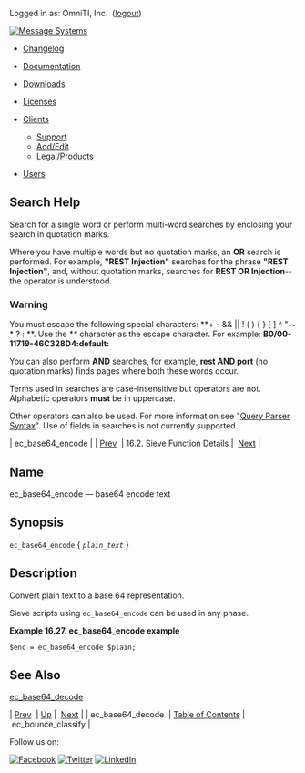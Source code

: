 Logged in as: OmniTI, Inc.  ([logout](https://support.messagesystems.com/logout.php))

[![Message Systems](https://support.messagesystems.com/images/ms-white205.png)](https://support.messagesystems.com/start.php) 

*   [Changelog](https://support.messagesystems.com/start.php?show=changelog)
*   [Documentation](https://support.messagesystems.com/docs/)
*   [Downloads](https://support.messagesystems.com/start.php)

*   [Licenses](https://support.messagesystems.com/license_summary.php)
*   <a href="">Clients</a>
    *   [Support](https://support.messagesystems.com/cs.php)
    *   [Add/Edit](https://support.messagesystems.com/edit_client.php)
    *   [Legal/Products](https://support.messagesystems.com/edit_products.php)
*   [Users](https://support.messagesystems.com/edit_customer.php)

## Search Help

Search for a single word or perform multi-word searches by enclosing your search in quotation marks.

Where you have multiple words but no quotation marks, an **OR** search is performed. For example, **"REST Injection"** searches for the phrase **"REST Injection"**, and, without quotation marks, searches for **REST OR Injection**--the operator is understood.

### Warning

You must escape the following special characters: **+ - && || ! ( ) { } [ ] ^ " ~ * ? : \**. Use the **\** character as the escape character. For example: **B0/00-11719-46C328D4\:default\:**

You can also perform **AND** searches, for example, **rest AND port** (no quotation marks) finds pages where both these words occur.

Terms used in searches are case-insensitive but operators are not. Alphabetic operators **must** be in uppercase.

Other operators can also be used. For more information see "[Query Parser Syntax](https://lucene.apache.org/core/old_versioned_docs/versions/3_0_0/queryparsersyntax.html)". Use of fields in searches is not currently supported.

| ec_base64_encode |
| [Prev](sieve.ref.ec_base64_decode.php)  | 16.2. Sieve Function Details |  [Next](sieve.ref.ec_bounce_classify.php) |

<a name="sieve.ref.ec_base64_encode"></a>
## Name

ec_base64_encode — base64 encode text

## Synopsis

`ec_base64_encode` { *`plain_text`* }

<a name="idp29199936"></a>
## Description

Convert plain text to a base 64 representation.

Sieve scripts using `ec_base64_encode` can be used in any phase.

<a name="example.ec_base64"></a>

**Example 16.27. ec_base64_encode example**

`$enc = ec_base64_encode $plain;`
<a name="idp29205424"></a>
## See Also

[ec_base64_decode](sieve.ref.ec_base64_decode.php "ec_base64_decode")

| [Prev](sieve.ref.ec_base64_decode.php)  | [Up](sieve.ref.files.php) |  [Next](sieve.ref.ec_bounce_classify.php) |
| ec_base64_decode  | [Table of Contents](index.php) |  ec_bounce_classify |

Follow us on:

[![Facebook](https://support.messagesystems.com/images/icon-facebook.png)](http://www.facebook.com/messagesystems) [![Twitter](https://support.messagesystems.com/images/icon-twitter.png)](http://twitter.com/#!/MessageSystems) [![LinkedIn](https://support.messagesystems.com/images/icon-linkedin.png)](http://www.linkedin.com/company/message-systems)